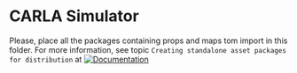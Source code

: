 CARLA Simulator
===============

Please, place all the packages containing props and maps tom import in this folder. For more information, see topic `Creating standalone asset packages for distribution` at [![Documentation](https://readthedocs.org/projects/carla/badge/?version=latest)](http://carla.readthedocs.io)
